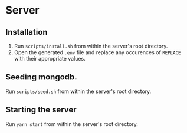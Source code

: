 # Server

## Installation

1. Run `scripts/install.sh` from within the server's root directory.
2. Open the generated `.env` file and replace any occurences of `REPLACE` with their appropriate values.

## Seeding mongodb.

Run `scripts/seed.sh` from within the server's root directory.

## Starting the server

Run `yarn start` from within the server's root directory.
